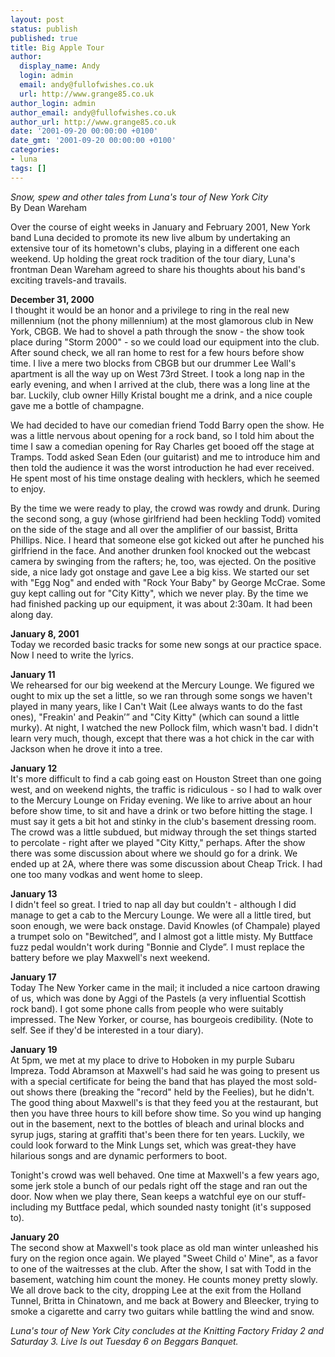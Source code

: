 ```yaml
---
layout: post
status: publish
published: true
title: Big Apple Tour
author:
  display_name: Andy
  login: admin
  email: andy@fullofwishes.co.uk
  url: http://www.grange85.co.uk
author_login: admin
author_email: andy@fullofwishes.co.uk
author_url: http://www.grange85.co.uk
date: '2001-09-20 00:00:00 +0100'
date_gmt: '2001-09-20 00:00:00 +0100'
categories:
- luna
tags: []
---
```

<p><em>Snow, spew and other tales from Luna's tour of New York City</em><br />
By Dean Wareham</p>
<p>Over the course of eight weeks in January and February 2001, New York band Luna decided to promote its new live album by undertaking an extensive tour of its hometown's clubs, playing in a different one each weekend. Up holding the great rock tradition of the tour diary, Luna's frontman Dean Wareham agreed to share his thoughts about his band's exciting travels-and travails.</p>
<p><strong>December 31, 2000</strong><br />
I thought it would be an honor and a privilege to ring in the real new millennium (not the phony millennium) at the most glamorous club in New York, CBGB. We had to shovel a path through the snow - the show took place during "Storm 2000" - so we could load our equipment into the club. After sound check, we all ran home to rest for a few hours before show time. I live a mere two blocks from CBGB but our drummer Lee Wall's apartment is all the way up on West 73rd Street. I took a long nap in the early evening, and when I arrived at the club, there was a long line at the bar. Luckily, club owner Hilly Kristal bought me a drink, and a nice couple gave me a bottle of champagne.</p>
<p>We had decided to have our comedian friend Todd Barry open the show. He was a little nervous about opening for a rock band, so I told him about the time I saw a comedian opening for Ray Charles get booed off the stage at Tramps. Todd asked Sean Eden (our guitarist) and me to introduce him and then told the audience it was the worst introduction he had ever received. He spent most of his time onstage dealing with hecklers, which he seemed to enjoy.</p>
<p>By the time we were ready to play, the crowd was rowdy and drunk. During the second song, a guy (whose girlfriend had been heckling Todd) vomited on the side of the stage and all over the amplifier of our bassist, Britta Phillips. Nice. I heard that someone else got kicked out after he punched his girlfriend in the face. And another drunken fool knocked out the webcast camera by swinging from the rafters; he, too, was ejected. On the positive side, a nice lady got onstage and gave Lee a big kiss. We started our set with "Egg Nog" and ended with "Rock Your Baby" by George McCrae. Some guy kept calling out for "City Kitty", which we never play. By the time we had finished packing up our equipment, it was about 2:30am. It had been along day.</p>
<p><strong>January 8, 2001</strong><br />
Today we recorded basic tracks for some new songs at our practice space. Now I need to write the lyrics.</p>
<p><strong>January 11</strong><br />
We rehearsed for our big weekend at the Mercury Lounge. We figured we ought to mix up the set a little, so we ran through some songs we haven't played in many years, like I Can't Wait (Lee always wants to do the fast ones), "Freakin' and Peakin’” and "City Kitty" (which can sound a little murky). At night, I watched the new Pollock film, which wasn't bad. I didn't learn very much, though, except that there was a hot chick in the car with Jackson when he drove it into a tree.</p>
<p><strong>January 12</strong><br />
It's more difficult to find a cab going east on Houston Street than one going west, and on weekend nights, the traffic is ridiculous - so I had to walk over to the Mercury Lounge on Friday evening. We like to arrive about an hour before show time, to sit and have a drink or two before hitting the stage. I must say it gets a bit hot and stinky in the club's basement dressing room. The crowd was a little subdued, but midway through the set things started to percolate - right after we played "City Kitty," perhaps. After the show there was some discussion about where we should go for a drink. We ended up at 2A, where there was some discussion about Cheap Trick. I had one too many vodkas and went home to sleep.</p>
<p><strong>January 13</strong><br />
I didn't feel so great. I tried to nap all day but couldn't - although I did manage to get a cab to the Mercury Lounge. We were all a little tired, but soon enough, we were back onstage. David Knowles (of Champale) played a trumpet solo on "Bewitched”, and I almost got a little misty. My Buttface fuzz pedal wouldn't work during "Bonnie and Clyde”. I must replace the battery before we play Maxwell's next weekend.</p>
<p><strong>January 17</strong><br />
Today The New Yorker came in the mail; it included a nice cartoon drawing of us, which was done by Aggi of the Pastels (a very influential Scottish rock band). I got some phone calls from people who were suitably impressed. The New Yorker, or course, has bourgeois credibility. (Note to self. See if they'd be interested in a tour diary).</p>
<p><strong>January 19</strong><br />
At 5pm, we met at my place to drive to Hoboken in my purple Subaru Impreza. Todd Abramson at Maxwell's had said he was going to present us with a special certificate for being the band that has played the most sold-out shows there (breaking the "record" held by the Feelies), but he didn't. The good thing about Maxwell's is that they feed you at the restaurant, but then you have three hours to kill before show time. So you wind up hanging out in the basement, next to the bottles of bleach and urinal blocks and syrup jugs, staring at graffiti that's been there for ten years. Luckily, we could look forward to the Mink Lungs set, which was great-they have hilarious songs and are dynamic performers to boot.</p>
<p>Tonight's crowd was well behaved. One time at Maxwell's a few years ago, some jerk stole a bunch of our pedals right off the stage and ran out the door. Now when we play there, Sean keeps a watchful eye on our stuff-including my Buttface pedal, which sounded nasty tonight (it's supposed to).</p>
<p><strong>January 20</strong><br />
The second show at Maxwell's took place as old man winter unleashed his fury on the region once again. We played "Sweet Child o' Mine", as a favor to one of the waitresses at the club. After the show, I sat with Todd in the basement, watching him count the money. He counts money pretty slowly. We all drove back to the city, dropping Lee at the exit from the Holland Tunnel, Britta in Chinatown, and me back at Bowery and Bleecker, trying to smoke a cigarette and carry two guitars while battling the wind and snow.</p>
<p><em>Luna's tour of New York City concludes at the Knitting Factory Friday 2 and Saturday 3. Live Is out Tuesday 6 on Beggars Banquet.</em></p>
